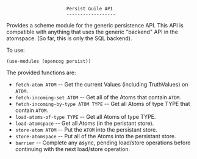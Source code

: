                           Persist Guile API
                          ------------------

Provides a scheme module for the generic persistence API. This API
is compatible with anything that uses the generic "backend" API in
the atomspace. (So far, this is only the SQL backend).

To use:
```
(use-modules (opencog persist))
```
The provided functions are:

* `fetch-atom ATOM` --
      Get the current Values (including TruthValues) on `ATOM`.
* `fetch-incoming-set ATOM` --
      Get all of the Atoms that contain `ATOM`.
* `fetch-incoming-by-type ATOM TYPE` --
      Get all Atoms of type TYPE that contain `ATOM`.
* `load-atoms-of-type TYPE` --
      Get all Atoms of type TYPE.
* `load-atomspace` --
      Get all Atoms (in the peristant store).
* `store-atom ATOM` --
      Put the `ATOM` into the persistant store.
* `store-atomspace` --
      Put all of the Atoms into the persistant store.
* `barrier` --
      Complete any async, pending load/store operations before
      continuing with the next load/store operation.
